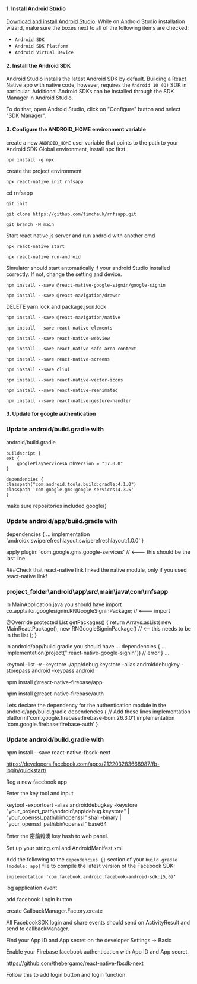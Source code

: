 #### 1. Install Android Studio

[Download and install Android Studio](https://developer.android.com/studio/index.html). While on Android Studio installation wizard, make sure the boxes next to all of the following items are checked:

- `Android SDK`
- `Android SDK Platform`
- `Android Virtual Device`



#### 2. Install the Android SDK

Android Studio installs the latest Android SDK by default. Building a React Native app with native code, however, requires the `Android 10 (Q)` SDK in particular. Additional Android SDKs can be installed through the SDK Manager in Android Studio.

To do that, open Android Studio, click on "Configure" button and select "SDK Manager".



#### 3. Configure the ANDROID_HOME environment variable

create a new `ANDROID_HOME` user variable that points to the path to your Android SDK
Global environment, install npx first

`npm install -g npx`

create the project environment

`npx react-native init rnfsapp`

cd rnfsapp

`git init`

`git clone https://github.com/timcheuk/rnfsapp.git`

`git branch -M main`

Start react native js server and run android with another cmd

`npx react-native start`

`npx react-native run-android`

Simulator should start antomatically if your android Studio installed correctly. If not, change the setting and device.

`npm install --save @react-native-google-signin/google-signin`

`npm install --save @react-navigation/drawer`

DELETE yarn.lock and package.json.lock

`npm install --save @react-navigation/native`

`npm install --save react-native-elements`

`npm install --save react-native-webview`

`npm install --save react-native-safe-area-context`

`npm install --save react-native-screens`

`npm install --save cliui`

`npm install --save react-native-vector-icons`

`npm install --save react-native-reanimated`

`npm install --save react-native-gesture-handler`

#### 3. Update for google authentication
### Update android/build.gradle with

android/build.gradle

	buildscript {
	ext {
	    googlePlayServicesAuthVersion = "17.0.0"
	}
	
	dependencies {
	classpath("com.android.tools.build:gradle:4.1.0")
	classpath 'com.google.gms:google-services:4.3.5'
	}

make sure repositories included google()

### Update android/app/build.gradle with
dependencies {
...
implementation 'androidx.swiperefreshlayout:swiperefreshlayout:1.0.0'
}

apply plugin: 'com.google.gms.google-services' // <--- this should be the last line

###Check that react-native link linked the native module, only if you used react-native link!

### project_folder\android\app\src\main\java\com\rnfsapp
in MainApplication.java you should have
import co.apptailor.googlesignin.RNGoogleSigninPackage;  // <--- import

@Override
    protected List<ReactPackage> getPackages() {
      return Arrays.<ReactPackage>asList(
          new MainReactPackage(),
          new RNGoogleSigninPackage() // <-- this needs to be in the list
      );
    }
	
in android/app/build.gradle you should have
...
dependencies {
    ...
    implementation(project(":react-native-google-signin")) // error
}
...


keytool -list -v -keystore ./app/debug.keystore -alias androiddebugkey -storepass android -keypass android

npm install @react-native-firebase/app

npm install @react-native-firebase/auth

Lets declare the dependency for the authentication module in the android/app/build.gradle
dependencies {
    // Add these lines
    implementation platform('com.google.firebase:firebase-bom:26.3.0')
    implementation 'com.google.firebase:firebase-auth'
}

### Update android/build.gradle with
npm install --save react-native-fbsdk-next



https://developers.facebook.com/apps/212203283668987/fb-login/quickstart/

Reg a new facebook app

Enter the key tool and input 

keytool -exportcert -alias androiddebugkey -keystore "your_project_path\android\app\debug.keystore" | "your_openssl_path\bin\openssl" sha1 -binary | "your_openssl_path\bin\openssl" base64

Enter the 密鑰雜湊 key hash to web panel.

Set up your string.xml and AndroidManifest.xml 

Add the following to the `dependencies {}` section of your `build.gradle (module: app)` file to compile the latest version of the Facebook SDK:

```code
implementation 'com.facebook.android:facebook-android-sdk:[5,6)'
```

log application event

add facebook Login button

create CallbackManager.Factory.create

All FacebookSDK login and share events should send on ActivityResult and send to callbackManager.

Find your App ID and App secret on the developer Settings -> Basic 

Enable your Firebase facebook authentication with App ID and App secret.

https://github.com/thebergamo/react-native-fbsdk-next

Follow this to add login button and login function.